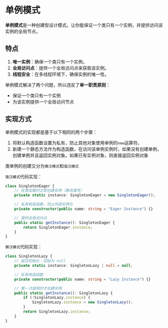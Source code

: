 # 单例模式

**单例模式**是一种创建型设计模式。让你能保证一个类只有一个实例，并提供访问该实例的全局节点。



## 特点

1. **唯一实例**：确保一个类只有一个实例。
2. **全局访问点**：提供一个全局访问点来获取该实例。
3. **线程安全**：在多线程环境下，确保实例的唯一性。

单例模式解决了两个问题，所以违反了**单一职责原则**：

+ 保证一个类只有一个实例
+ 为该实例提供一个全局访问节点



## 实现方式

单例模式的实现都是基于以下相同的两个步骤：

1. 将默认构造函数设置为私有，防止其他对象使用单例的`new`运算符。
2. 新建一个静态方法作为构造函数，在访问该单例实例时，如果没有创建单例，创建单例并且返回实例对象。如果已有实例对象，则直接返回实例对象

类单例的创建又分为`懒汉模式`和`饿汉模式`

`饿汉模式`代码实现：

```typescript
class SingletonEager {
    // 在类加载时立即创建实例（静态属性）
    private static instance: SingletonEager = new SingletonEager();

    // 私有构造函数，防止外部实例化
    private constructor(public name: string = "Eager Instance") {}

    // 提供全局访问点
    public static getInstance(): SingletonEager {
        return SingletonEager.instance;
    }
}
```

`懒汉模式`代码实现：

```typescript
class SingletonLazy {
    // 延迟初始化：初始为 null
    private static instance: SingletonLazy | null = null;

    // 私有构造函数
    private constructor(public name: string = "Lazy Instance") {}

    // 第一次调用时才创建实例
    public static getInstance(): SingletonLazy {
        if (!SingletonLazy.instance) {
            SingletonLazy.instance = new SingletonLazy();
        }
        return SingletonLazy.instance;
    }
}
```

